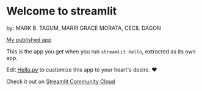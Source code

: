 # Welcome to streamlit

by: MARK B. TAGUM, MARRI GRACE MORATA, CECIL DAGON

[My published app](https://curly-goldfish-69gx5x65747gf4vqg-8501.app.github.dev)

This is the app you get when you run `streamlit hello`, extracted as its own app.

Edit [Hello.py](./Hello.py) to customize this app to your heart's desire. ❤️

Check it out on [Streamlit Community Cloud](https://st-hello-app.streamlit.app/)
